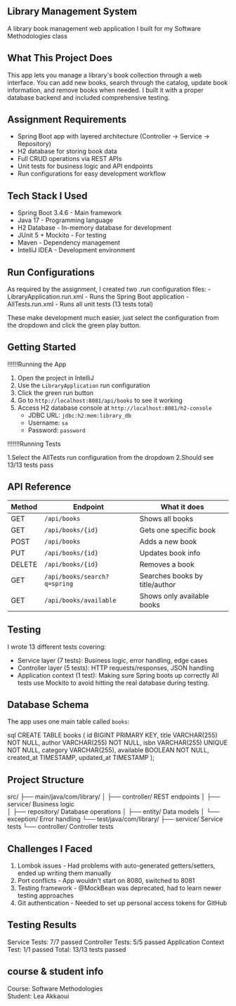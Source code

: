 ## Library Management System

A library book management web application I built for my Software Methodologies class

## What This Project Does
This app lets you manage a library's book collection through a web interface. You can add new books, search through the catalog, update book information, and remove books when needed. I built it with a proper database backend and included comprehensive testing.


## Assignment Requirements
- Spring Boot app with layered architecture (Controller → Service → Repository)
- H2 database for storing book data
- Full CRUD operations via REST APIs
- Unit tests for business logic and API endpoints 
- Run configurations for easy development workflow


## Tech Stack I Used
- Spring Boot 3.4.6 - Main framework 
- Java 17 - Programming language
- H2 Database - In-memory database for development
- JUnit 5 + Mockito - For testing
- Maven - Dependency management
- IntelliJ IDEA - Development environment


## Run Configurations
As required by the assignment, I created two .run configuration files:
-LibraryApplication.run.xml - Runs the Spring Boot application
-AllTests.run.xml - Runs all unit tests (13 tests total)

These make development much easier, just select the configuration from the dropdown and click the green play button.


## Getting Started
!!!!!!Running the App
1. Open the project in IntelliJ
2. Use the `LibraryApplication` run configuration
3. Click the green run button 
4. Go to `http://localhost:8081/api/books` to see it working
5. Access H2 database console at `http://localhost:8081/h2-console`
   - JDBC URL: `jdbc:h2:mem:library_db`
   - Username: `sa` 
   - Password: `password`

!!!!!!!Running Tests

1.Select the AllTests run configuration from the dropdown
2.Should see 13/13 tests pass

## API Reference

| Method | Endpoint | What it does |
|--------|----------|-------------|
| GET | `/api/books` | Shows all books |
| GET | `/api/books/{id}` | Gets one specific book |
| POST | `/api/books` | Adds a new book |
| PUT | `/api/books/{id}` | Updates book info |
| DELETE | `/api/books/{id}` | Removes a book |
| GET | `/api/books/search?q=spring` | Searches books by title/author |
| GET | `/api/books/available` | Shows only available books |


## Testing
I wrote 13 different tests covering:
- Service layer (7 tests): Business logic, error handling, edge cases
- Controller layer (5 tests): HTTP requests/responses, JSON handling
- Application context (1 test): Making sure Spring boots up correctly
All tests use Mockito to avoid hitting the real database during testing.


## Database Schema
The app uses one main table called `books`:

sql
CREATE TABLE books (
    id BIGINT PRIMARY KEY,
    title VARCHAR(255) NOT NULL,
    author VARCHAR(255) NOT NULL, 
    isbn VARCHAR(255) UNIQUE NOT NULL,
    category VARCHAR(255),
    available BOOLEAN NOT NULL,
    created_at TIMESTAMP,
    updated_at TIMESTAMP
);


## Project Structure
src/
├── main/java/com/library/
│   ├── controller/     REST endpoints
│   ├── service/        Business logic  
│   ├── repository/     Database operations
│   ├── entity/         Data models
│   └── exception/      Error handling
└── test/java/com/library/
    ├── service/        Service tests
    └── controller/     Controller tests

    

## Challenges I Faced
1. Lombok issues - Had problems with auto-generated getters/setters, ended up writing them manually
2. Port conflicts - App wouldn't start on 8080, switched to 8081
3. Testing framework - @MockBean was deprecated, had to learn newer testing approaches
4. Git authentication - Needed to set up personal access tokens for GitHub



## Testing Results
Service Tests: 7/7 passed 
Controller Tests: 5/5 passed 
Application Context Test: 1/1 passed 
Total: 13/13 tests passed 

## course & student info
Course: Software Methodologies  
Student: Lea Akkaoui  
